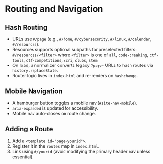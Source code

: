 # Routing and Navigation

## Hash Routing

- URLs use `#/page` (e.g., `#/home`, `#/cybersecurity`, `#/linux`, `#/calendar`, `#/resources`).
- Resources supports optional subpaths for preselected filters: `#/resources/<filter>` where `<filter>` is one of `all`, `code-breaking`, `ctf-tools`, `ctf-competitions`, `ccri`, `clubs`, `stem`.
- On load, a normalizer converts legacy `?page=` URLs to hash routes via `history.replaceState`.
- Router logic lives in `index.html` and re-renders on `hashchange`.

## Mobile Navigation

- A hamburger button toggles a mobile nav (`#site-nav-mobile`).
- `aria-expanded` is updated for accessibility.
- Mobile nav auto-closes on route change.

## Adding a Route

1. Add a `<template id="page-yourid">`.
2. Register it in the `routes` map in `index.html`.
3. Link using `#/yourid` (avoid modifying the primary header nav unless essential).
